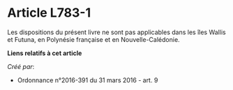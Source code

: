# Article L783-1

Les dispositions du présent livre ne sont pas applicables dans les îles Wallis et Futuna, en Polynésie française et en
Nouvelle-Calédonie.

**Liens relatifs à cet article**

_Créé par_:

  - Ordonnance n°2016-391 du 31 mars 2016 - art. 9
